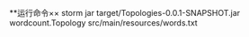 
**运行命令××
    storm jar target/Topologies-0.0.1-SNAPSHOT.jar wordcount.Topology src/main/resources/words.txt